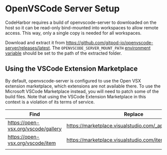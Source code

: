 # OpenVSCode Server Setup

CodeHarbor requires a build of openvscode-server to downloaded on the host so it can be read-only bind-mounted into workspaces to allow remote access. This way, only a single copy is needed for all workspaces.

Download and extract it from https://github.com/gitpod-io/openvscode-server/releases/latest. The `OPENVSCODE_SERVER_MOUNT_PATH` [environment variable](environment-variables.md) should be set to the path of the extracted folder.

## Using the VSCode Extension Marketplace

By default, openvscode-server is configured to use the Open VSX extension marketplace, which  extensions are not available there. To use the Microsoft VSCode Marketplace instead, you will need to patch some of the build files. Note that using the VSCode Extension Marketplace in this context is a violation of its terms of service.


| Find                                | Replace                                                   |
| ----------------------------------- | --------------------------------------------------------- |
| https://open-vsx.org/vscode/gallery | https://marketplace.visualstudio.com/_apis/public/gallery |
| https://open-vsx.org/vscode/item    | https://marketplace.visualstudio.com/items                |
|                                     |                                                           |
